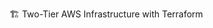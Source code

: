 🏗️ Two-Tier AWS Infrastructure with Terraform 


<!-- Uploading "68747470733a2f2f696d6775722e636f6d2f583464474267362e676966.gif"... -->

